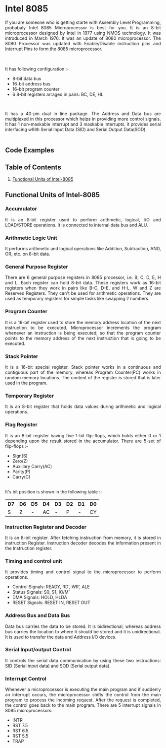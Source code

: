 # Intel 8085

<p align="justify">If you are someone who is getting starte with Assembly Level Programming, probabaly Intel 8085 Microprocessor is best for you. It is an 8-bit microprocessor designed by Intel in 1977 using NMOS technology. It was introduced in March 1976. It was an update of 8080 microprocessor. The 8080 Processor was updated with Enable/Disable instruction pins and Interrupt Pins to form the 8085 microprocessor.</p><br><br>
It has following configuration :-
<ul>
    <li>8-bit data bus</li>
    <li>16-bit address bus</li>
    <li>16-bit program counter</li>
    <li>6 8-bit registers arraged in pairs: BC, DE, HL</li>
</ul>

<br>
<p align="justify">It has a 40-pin dual in line package. The Address and Data bus are multiplexed in this processor which helps in providing more control signals. It has 1 non-maskable interrupt and 3 maskable interrupts. it provides serial interfacing w9ith Serial Input Data (SID) and Serial Output Data(SOD).<br><br></p>

## Code Examples

## Table of Contents
1. [Functional Units of Intel-8085](#functional-units-of-intel-8085)

## Functional Units of Intel-8085


### Accumulator
<p align="justify">It is an 8-bit register used to perform arithmetic, logical, I/O and LOAD/STORE operations. It is connected to internal data bus and ALU.</p>

### Arithmetic Logic Unit
<p align="justify">It performs arithmetic and logical operations like Addition, Subtraction, AND, OR, etc. on 8-bit data.</p>

### General Purpose Register
<p align="justify">There are 6 general purpose registers in 8085 processor, i.e. B, C, D, E, H and L. Each register can hold 8-bit data. These registers work as 16-bit registers when they work in pairs like B-C, D-E, and H-L. W and Z are Reserved Registers. They can't be used for arithmetic operations. They are used as temporary registers for simple tasks like swapping 2 numbers.</p>

### Program Counter
<p align="justify">It is a 16-bit register used to store the memory address location of the next instruction to be executed. Microprocessor increments the program whenever an instruction is being executed, so that the program counter points to the memory address of the next instruction that is going to be executed.</p>

### Stack Pointer
<p align="justify">It is a 16-bit special register. Stack pointer works in a continuous and contiguous part of the memory. whereas Program Counter(PC) works in random memory locations. The content of the register is stored that is later used in the program.</p>

### Temporary Register
<p align="justify">It is an 8-bit register that holds data values during arithmetic and logical operations.</p>

### Flag Register
<p align="justify">It is an 8-bit register having five 1-bit flip-flops, which holds either 0 or 1 depending upon the result stored in the accumulator. There are 5-set of flip-flops :-<br>
<ul>
    <li>Sign(S)</li>
    <li>Zero(Z)</li>
    <li>Auxillary Carry(AC)</li>
    <li>Parity(P)</li>
    <li>Carry(C)</li>
</ul>
<br> It's bit position is shown in the following table :-
<table>
    <tr>
        <th>D7</th>
        <th>D6</th>
        <th>D5</th>
        <th>D4</th>
        <th>D3</th>
        <th>D2</th>
        <th>D1</th>
        <th>D0</th>
    </tr>
    <tr>
        <td>S</td>
        <td>Z</td>
        <td>-</td>
        <td>AC</td>
        <td>-</td>
        <td>P</td>
        <td>-</td>
        <td>CY</td>
    </tr>
</table>
</p>

### Instruction Register and Decoder
<p align="justify">It is an 8-bit register. After fetching instruction from memory, it is stored in instruction Register. Instruction decoder decodes the information present in the Instruction register.</p>

### Timing and control unit
<p align="justify">It provides timing and control signal to the microprocessor to perform operations.
    <ul>
        <li>Control Signals: READY, RD’, WR’, ALE</li>
        <li>Status Signals: S0, S1, IO/M’</li>
        <li>DMA Signals: HOLD, HLDA</li>
        <li>RESET Signals: RESET IN, RESET OUT</li>
    </ul>
</p>

### Address Bus and Data Bus
<p align="justify">Data bus carries the data to be stored. It is bidirectional, whereas address bus carries the location to where it should be stored and it is unidirectional. It is used to transfer the data and Address I/O devices.</p>

### Serial Input/output Control
<p align="justify">It controls the serial data communication by using these two instructions: SID (Serial input data) and SOD (Serial output data).</p>

### Interrupt Control
<p align="justify">Whenever a microprocessor is executing the main program and if suddenly an interrupt occurs, the microprocessor shifts the control from the main program to process the incoming request. After the request is completed, the control goes back to the main program. There are 5 interrupt signals in 8085 microprocessors: 
<ul>
    <li>INTR</li>
    <li>RST 7.5</li>
    <li>RST 6.5</li>
    <li>RST 5.5</li>
    <li>TRAP</li>
</ul>
</p>